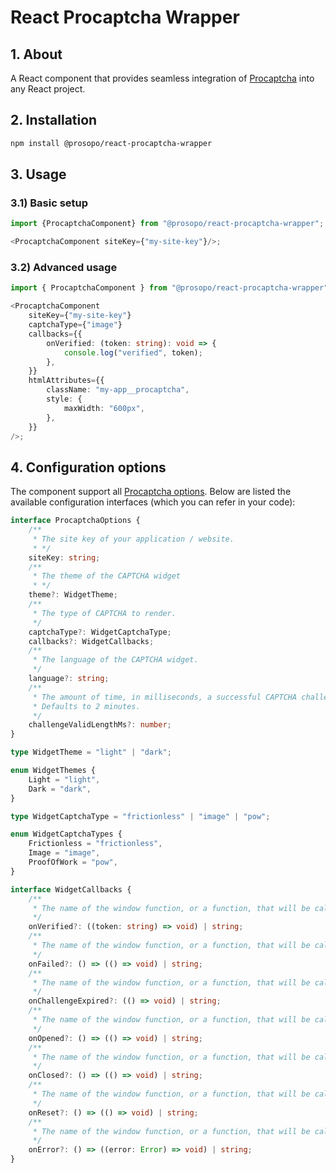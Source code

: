# React Procaptcha Wrapper

## 1. About

A React component that provides seamless integration of [Procaptcha](https://prosopo.io/) into any React project.

## 2. Installation

```bash
npm install @prosopo/react-procaptcha-wrapper
```

## 3. Usage

### 3.1) Basic setup

```typescript jsx
import {ProcaptchaComponent} from "@prosopo/react-procaptcha-wrapper";

<ProcaptchaComponent siteKey={"my-site-key"}/>;
```

### 3.2) Advanced usage

```typescript jsx
import { ProcaptchaComponent } from "@prosopo/react-procaptcha-wrapper";

<ProcaptchaComponent
    siteKey={"my-site-key"}
    captchaType={"image"}
    callbacks={{
        onVerified: (token: string): void => {
            console.log("verified", token);
        },
    }}
    htmlAttributes={{
        className: "my-app__procaptcha",
        style: {
            maxWidth: "600px",
        },
    }}
/>;
```

## 4. Configuration options

The component support all [Procaptcha options](https://docs.prosopo.io/en/basics/client-side-rendering/).
Below are listed the available configuration interfaces (which you can refer in your code):

```typescript
interface ProcaptchaOptions {
    /**
     * The site key of your application / website.
     * */
    siteKey: string;
    /**
     * The theme of the CAPTCHA widget
     * */
    theme?: WidgetTheme;
    /**
     * The type of CAPTCHA to render.
     */
    captchaType?: WidgetCaptchaType;
    callbacks?: WidgetCallbacks;
    /**
     * The language of the CAPTCHA widget.
     */
    language?: string;
    /**
     * The amount of time, in milliseconds, a successful CAPTCHA challenge is valid for.
     * Defaults to 2 minutes.
     */
    challengeValidLengthMs?: number;
}

type WidgetTheme = "light" | "dark";

enum WidgetThemes {
    Light = "light",
    Dark = "dark",
}

type WidgetCaptchaType = "frictionless" | "image" | "pow";

enum WidgetCaptchaTypes {
    Frictionless = "frictionless",
    Image = "image",
    ProofOfWork = "pow",
}

interface WidgetCallbacks {
    /**
     * The name of the window function, or a function, that will be called when the CAPTCHA is verified.
     */
    onVerified?: ((token: string) => void) | string;
    /**
     * The name of the window function, or a function, that will be called when the CAPTCHA challenge fails.
     */
    onFailed?: () => (() => void) | string;
    /**
     * The name of the window function, or a function, that will be called when the CAPTCHA challenge expires.
     */
    onChallengeExpired?: (() => void) | string;
    /**
     * The name of the window function, or a function, that will be called when the CAPTCHA is opened.
     */
    onOpened?: () => (() => void) | string;
    /**
     * The name of the window function, or a function, that will be called when the CAPTCHA is closed.
     */
    onClosed?: () => (() => void) | string;
    /**
     * The name of the window function, or a function, that will be called when the CAPTCHA is reset.
     */
    onReset?: () => (() => void) | string;
    /**
     * The name of the window function, or a function, that will be called when an error occurs.
     */
    onError?: () => ((error: Error) => void) | string;
}
```
